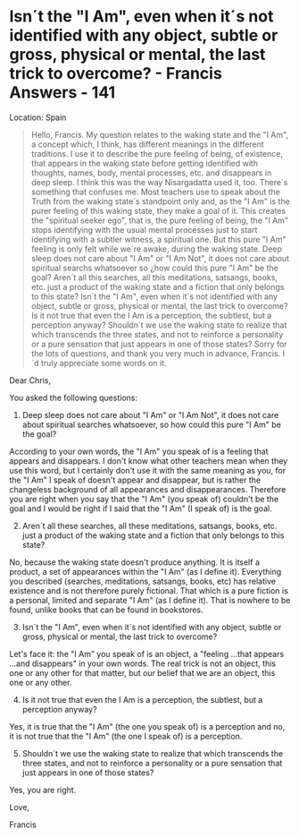 # Isn´t the "I Am", even when it´s not identified with any object, subtle or gross, physical or mental, the last trick to overcome? - Francis Answers - 141

Location: Spain


>Hello, Francis. My question relates to the waking state and the "I Am", a concept which, I think, has different meanings in the different traditions. I use it to describe the pure feeling of being, of existence, that appears in the waking state before getting identified with thoughts, names, body, mental processes, etc. and disappears in deep sleep. I think this was the way Nisargadatta used it, too. There´s something that confuses me. Most teachers use to speak about the Truth from the waking state´s standpoint only and, as the "I Am" is the purer feeling of this waking state, they make a goal of it. This creates the "spiritual seeker ego", that is, the pure feeling of being, the "I Am" stops identifying with the usual mental processes just to start identifying with a subtler witness, a spiritual one. But this pure "I Am" feeling is only felt while we´re awake, during the waking state. Deep sleep does not care about "I Am" or "I Am Not", it does not care about spiritual searchs whatsoever so ¿how could this pure "I Am" be the goal? Aren´t all this searches, all this meditations, satsangs, books, etc. just a product of the waking state and a fiction that only belongs to this state? Isn´t the "I Am", even when it´s not identified with any object, subtle or gross, physical or mental, the last trick to overcome? Is it not true that even the I Am is a perception, the subtlest, but a perception anyway? Shouldn´t we use the waking state to realize that which transcends the three states, and not to reinforce a personality or a pure sensation that just appears in one of those states? Sorry for the lots of questions, and thank you very much in advance, Francis. I´d truly appreciate some words on it.

Dear Chris,

You asked the following questions:

1. Deep sleep does not care about "I Am" or "I Am Not", it does not care about spiritual searches whatsoever, so how could this pure "I Am" be the goal?

According to your own words, the "I Am" you speak of is a feeling that appears and disappears. I don't know what other teachers mean when they use this word, but I certainly don't use it with the same meaning as you, for the "I Am" I speak of doesn't appear and disappear, but is rather the changeless background of all appearances and disappearances. Therefore you are right when you say that the "I Am" (you speak of) couldn't be the goal and I would be right if I said that the "I Am" (I speak of) is the goal.

2. Aren´t all these searches, all these meditations, satsangs, books, etc. just a product of the waking state and a fiction that only belongs to this state?

No, because the waking state doesn't produce anything. It is itself a product, a set of appearances within the "I Am" (as I define it). Everything you described (searches, meditations, satsangs, books, etc) has relative existence and is not therefore purely fictional. That which is a pure fiction is a personal, limited and separate "I Am" (as I define it). That is nowhere to be found, unlike books that can be found in bookstores.

3. Isn´t the "I Am", even when it´s not identified with any object, subtle or gross, physical or mental, the last trick to overcome?

Let's face it: the "I Am" you speak of is an object, a "feeling …that appears …and disappears" in your own words. The real trick is not an object, this one or any other for that matter, but our belief that we are an object, this one or any other.

4. Is it not true that even the I Am is a perception, the subtlest, but a perception anyway?

Yes, it is true that the "I Am" (the one you speak of) is a perception and no, it is not true that the "I Am" (the one I speak of) is a perception.

5. Shouldn´t we use the waking state to realize that which transcends the three states, and not to reinforce a personality or a pure sensation that just appears in one of those states?

Yes, you are right.

Love,

Francis


